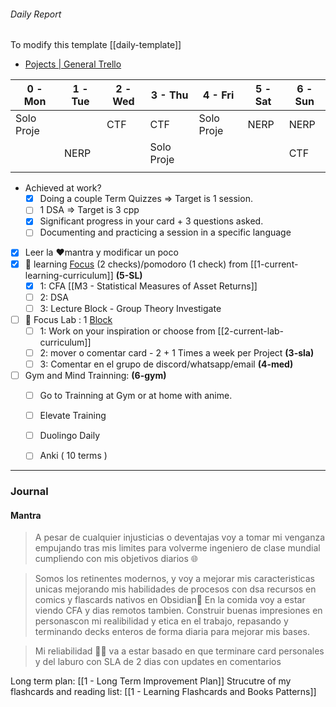 
###### Daily Report


To modify this template [[daily-template]]

- [Pojects | General Trello](https://trello.com/b/sq5HqYoL/projects-in-general)



| 0 - Mon    | 1 - Tue | 2 - Wed | 3 - Thu    | 4 - Fri    | 5 - Sat | 6 -Sun |
| ---------- | ------- | ------- | ---------- | ---------- | ------- | ------ |
| Solo Proje |         | CTF     | CTF        | Solo Proje | NERP    | NERP   |
|            | NERP    |         | Solo Proje |            |         | CTF    |
|            |         |         |            |            |         |        |



- Achieved at work?
	- [x] Doing a couple Term Quizzes => Target is 1 session.
	- [ ] 1 DSA => Target is 3 cpp
	- [x] Significant progress in your card + 3 questions asked.
	- [ ] Documenting and practicing a session in a specific language 
- [x] Leer la ❤️mantra y modificar un poco
- [x] 📑 learning [Focus](https://app.focusmate.com/sessions) (2 checks)/pomodoro (1 check) from [[1-current-learning-curriculum]] **(5-SL)**
	- [x] 1: CFA [[M3 - Statistical Measures of Asset Returns]]
	- [ ] 2: DSA 
	- [ ] 3: Lecture Block - Group Theory Investigate
- [ ] 🔬 Focus Lab : 1 [Block](https://app.focusmate.com/dashboard)  
	- [ ] 1: Work on your inspiration or choose from [[2-current-lab-curriculum]]  
	- [ ] 2: mover o comentar card - 2 + 1    Times a week per Project **(3-sla)**
	- [ ] 3: Comentar en el grupo de discord/whatsapp/email **(4-med)**
- [ ] Gym and Mind Trainning:  **(6-gym)**
	- [ ] Go to Trainning at Gym or at home with anime. 
	- [ ] Elevate Training
	- [ ] Duolingo Daily
	- [ ] Anki ( 10 terms )  



---
### Journal


#### Mantra

> A pesar de cualquier injusticias o deventajas voy a tomar mi venganza empujando tras mis limites para volverme ingeniero de clase mundial cumpliendo con mis objetivos diarios 🌐

> Somos los retinentes modernos, y voy a mejorar mis caracteristicas unicas mejorando mis habilidades de procesos con dsa recursos en comics y flascards nativos en Obsidian🔨 En la comida voy a estar viendo CFA y dias remotos tambien. Construir buenas impresiones en personascon mi realibilidad y etica en el trabajo, repasando y terminando decks enteros de forma diaria para mejorar mis bases.

> Mi reliabilidad 🧑‍🔬 va a estar basado en que terminare card personales y del laburo con SLA de 2 dias con updates en comentarios

Long term plan: [[1 - Long Term Improvement Plan]]
Strucutre of my flashcards and reading list: [[1 - Learning Flashcards and Books Patterns]]


